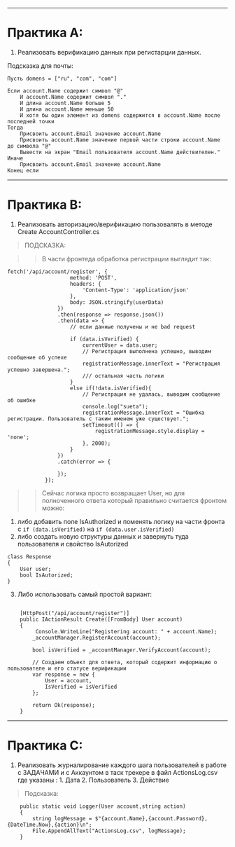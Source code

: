 

---
# Практика А:

1. Реализовать верификацию данных при регистарции данных.

Подсказка для почты: 

``` 
Пусть domens = ["ru", "com", "com"]

Если account.Name содержит символ "@" 
    И account.Name содержит символ "."
    И длина account.Name больше 5
    И длина account.Name меньше 50
    И хотя бы один элемент из domens содержится в account.Name после последней точки
Тогда
    Присвоить account.Email значение account.Name
    Присвоить account.Name значение первой части строки account.Name до символа "@"
    Вывести на экран "Email пользователя account.Name действителен."
Иначе
    Присвоить account.Email значение account.Name
Конец если
```

--- 
# Практика B: 
1. Реализовать авторизацию/верификацию пользовалять в методе Create AccountController.cs 
> ПОДСКАЗКА:

>> В части фронтеда обработка регистрации выглядит так:

```
fetch('/api/account/register', {
                    method: 'POST',
                    headers: {
                        'Content-Type': 'application/json'
                    },
                    body: JSON.stringify(userData)
                })
                .then(response => response.json())
                .then(data => {
                    // если данные получены и не bad request
                    
                    if (data.isVerified) {
                        currentUser = data.user;
                        // Регистрация выполнена успешно, выводим сообщение об успехе
                        registrationMessage.innerText = "Регистрация успешно завершена.";
                        /// остальная часть логики
                    } 
                    else if(!data.isVerified){
                        // Регистрация не удалась, выводим сообщение об ошибке  
                        console.log("sueta");
                        registrationMessage.innerText = "Ошибка регистрации. Пользователь с таким именем уже существует."; 
                        setTimeout(() => {
                            registrationMessage.style.display = 'none';
                        }, 2000); 
                    }
                })
                .catch(error => { 
                    
                });
            });
```

>> Сейчас логика просто возвращает User, но для полноченного ответа который правильно считается фронтом можно: 
1. либо добавить поле IsAuthorized и поменять логику на части фронта  с ```if (data.isVerified)``` на ```if (data.user.isVerified)```
2. либо создать новую структуры данных и завернуть туда пользователя и свойство IsAutorized

``` 
class Response
{
    User user;
    bool IsAutorized;
}
```

3. Либо использовать самый простой вариант: 

```

    [HttpPost("/api/account/register")]
    public IActionResult Create([FromBody] User account)
    {
         Console.WriteLine("Registering account: " + account.Name); 
        _accountManager.RegisterAccount(account);

        bool isVerified = _accountManager.VerifyAccount(account);
        
        // Создаем объект для ответа, который содержит информацию о пользователе и его статусе верификации
        var response = new {
            User = account,
            IsVerified = isVerified
        };

        return Ok(response);
    }
```

--- 
# Практика C:

1. Реализовать журналирование каждого шага пользователей в работе с ЗАДАЧАМИ и с Аккаунтом в таск трекере в файл ActionsLog.csv
где указаны : 1. Дата 2. Пользователь 3. Действие

>Подсказка: 

```
    public static void Logger(User account,string action)
    { 
        string logMessage = $"{account.Name},{account.Password},{DateTime.Now},{action}\n"; 
        File.AppendAllText("ActionsLog.csv", logMessage);
    }
```